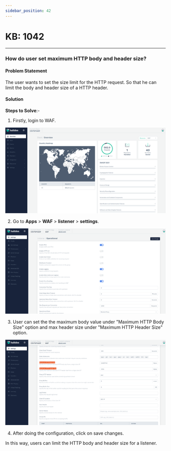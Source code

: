 ```yaml
---
sidebar_position: 42
---
```


# KB: 1042
-----------

### **How do user set maximum HTTP body and header size?**

#### **Problem Statement**

The user wants to set the size limit for the HTTP request. So that he can limit the body and header size of a HTTP header.

#### **Solution**

**Steps to Solve**:-

1. Firstly, login to WAF.

![kb-1042](/img/waf/v7/kb/overview_kb_1042_1.png)

2. Go to **Apps** > **WAF** > **listener** > **settings**.

![kb-1042](/img/waf/v7/kb/settings_kb_1042_2.png)

3. User can set the the maximum body value under "Maximum HTTP Body Size" option and max header size under "Maximum HTTP Header Size" option.

![kb-1042](/img/waf/v7/kb/settings_kb_1042_3.png)

4. After doing the configuration, click on save changes.

In this way, users can limit the HTTP body and header size for a listener.
